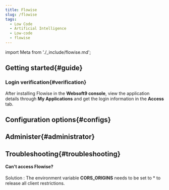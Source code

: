 ```yaml
---
title: Flowise
slug: /flowise
tags:
  - Low Code
  - Artificial Intelligence
  - Low-code
  - flowise
---
```


import Meta from './_include/flowise.md';

<Meta name="meta" />

## Getting started{#guide}

### Login verification{#verification}

After installing Flowise in the **Websoft9 console**, view the application details through **My Applications** and get the login information in the **Access** tab.

## Configuration options{#configs}

## Administer{#administrator}

## Troubleshooting{#troubleshooting}

#### Can't access Flowise?

Solution : The environment variable **CORS_ORIGINS** needs to be set to * to release all client restrictions.